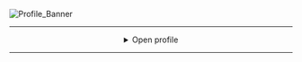 ![Profile_Banner](https://github.com/VenomTheLostOne/VenomTheLostOne/blob/main/standard%20(3).gif?raw=true)

---

<details align="middle">
<summary>Open profile</summary>

<br />

[comment]: <> (View Counter)
<p align="middle"> <img src="https://komarev.com/ghpvc/?username=VenomTheLostOne&label=Visits&color=DD6387&style=flat" alt="daenges" /> </p>

---

<br />

[comment]: <> (Links to programming languages)
<h3 align="center"><b>Languages:</h3>
<p align="center"> <a href="https://www.w3schools.com/cpp/" target="_blank"> <img src="https://raw.githubusercontent.com/devicons/devicon/master/icons/cplusplus/cplusplus-original.svg" alt="cplusplus" width="40" height="40"/> </a> <a href="https://www.w3schools.com/js/" target="_blank"> <img src="https://raw.githubusercontent.com/devicons/devicon/master/icons/javascript/javascript-plain.svg" alt="bash" width="40" height="40"/> </a> <a href="https://oracle.com" target="_blank"> <img src="https://raw.githubusercontent.com/devicons/devicon/master/icons/java/java-original.svg" alt="go" width="40" height="40"/> </a> <a href="https://www.python.org" target="_blank"> <img src="https://raw.githubusercontent.com/devicons/devicon/master/icons/python/python-original.svg" alt="python" width="40" height="40"/> </a> </a> <a href="https://jetbrains.com" target="_blank"> <img src="https://raw.githubusercontent.com/devicons/devicon/master/icons/kotlin/kotlin-original.svg" alt="go" width="40" height="40"/> </p>

[comment]: <> (Links to other computer related stuff)
<h3 align="center"><b>Other Skills:</h3>
<p align="center"> <a href="/" target="_blank"> <img src="https://raw.githubusercontent.com/devicons/devicon/master/icons/aftereffects/aftereffects-plain.svg" alt="ae" width="45" height="45"/> </a> <a href="wordpress.com" target="_blank"> <img src="https://raw.githubusercontent.com/devicons/devicon/master/icons/wordpress/wordpress-plain.svg" alt="wordpress" width="40" height="40"/> </a> <a href="/" target="_blank"> <img src="https://raw.githubusercontent.com/devicons/devicon/master/icons/flask/flask-original.svg" alt="flask" width="45" height="45"/> </a> <a href="/" target="_blank"> <img src="https://raw.githubusercontent.com/devicons/devicon/master/icons/oracle/oracle-original.svg" alt="oracle cf" width="45" height="45"/> </a> <a href="/" target="_blank"> <img src="https://raw.githubusercontent.com/devicons/devicon/master/icons/bash/bash-plain.svg" alt="bash" width="45" height="45"/> </a> 

<br />
<br />

---

[comment]: <> (Extend Catistics)
<details>

[comment]: <> (Most used languages)
<summary align="center">:chart_with_upwards_trend: Catistics :chart_with_downwards_trend:</summary>
<br />
<p align="center"> <img src="https://github-readme-stats.vercel.app/api/top-langs?username=VenomTheLostOne&show_icons=true&theme=dracula&locale=en&layout=compact" alt="daenges" /></p>

[comment]: <> (Github statistics)
<p align="center"> <img src="https://github-readme-stats.vercel.app/api?username=VenomTheLostOne&show_icons=true&theme=dracula&cache_seconds=1800&locale=en" alt=daenges /> </p>

[comment]: <> (Commit graph)
 <p align="center"> <img src="https://streak-stats.demolab.com?user=VenomTheLostOne&theme=dracula&mode=weekly&fire=EB5454" alt=daenges />
</details>



<details>
<summary align="center"><b>You've scrolled very far. Take some rest and read a joke:</b></summary>
<br />
<p align="center">  <img src="https://readme-jokes.vercel.app/api?theme=dracula&borderColor=white" alt="README Jokes"></a>
</details>

</details>

---



